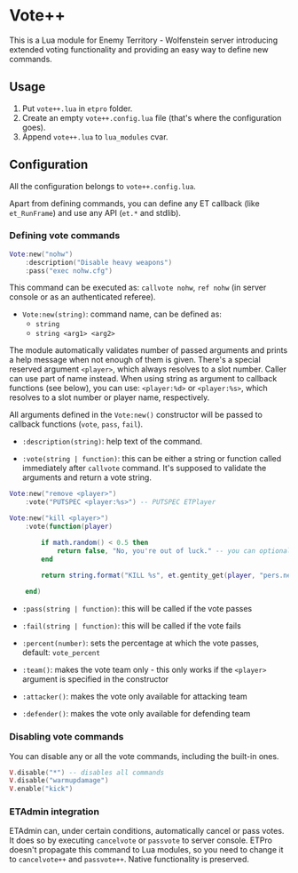 # Vote++

This is a Lua module for Enemy Territory - Wolfenstein server introducing extended voting functionality and providing an easy way to define new commands.

## Usage

1. Put `vote++.lua` in `etpro` folder.
2. Create an empty `vote++.config.lua` file (that's where the configuration goes).
3. Append `vote++.lua` to `lua_modules` cvar.

## Configuration

All the configuration belongs to `vote++.config.lua`.

Apart from defining commands, you can define any ET callback (like `et_RunFrame`) and use any API (`et.*` and stdlib).

### Defining vote commands

~~~lua
Vote:new("nohw")
    :description("Disable heavy weapons")
    :pass("exec nohw.cfg")
~~~

This command can be executed as: `callvote nohw`, `ref nohw` (in server console or as an authenticated referee).

- `Vote:new(string)`: command name, can be defined as:
    - `string`
    - `string <arg1> <arg2>`

The module automatically validates number of passed arguments and prints a help message when not enough of them is given.  There's a special reserved argument `<player>`, which always resolves to a slot number. Caller can use part of name instead. When using string as argument to callback functions (see below), you can use: `<player:%d>` or `<player:%s>`, which resolves to a slot number or player name, respectively.

All arguments defined in the `Vote:new()` constructor will be passed to callback functions (`vote`, `pass`, `fail`).

- `:description(string)`: help text of the command.

- `:vote(string | function)`: this can be either a string or function called immediately after `callvote` command. It's supposed to validate the arguments and return a vote string.

~~~lua
Vote:new("remove <player>")
    :vote("PUTSPEC <player:%s>") -- PUTSPEC ETPlayer
~~~

~~~lua
Vote:new("kill <player>")
    :vote(function(player)

        if math.random() < 0.5 then
            return false, "No, you're out of luck." -- you can optionally return error message
        end

        return string.format("KILL %s", et.gentity_get(player, "pers.netname"))
    
    end)
~~~

- `:pass(string | function)`: this will be called if the vote passes
  
- `:fail(string | function)`: this will be called if the vote fails

- `:percent(number)`: sets the percentage at which the vote passes, default: `vote_percent`

- `:team()`: makes the vote team only - this only works if the `<player>` argument is specified in the constructor

- `:attacker()`: makes the vote only available for attacking team

- `:defender()`: makes the vote only available for defending team

### Disabling vote commands

You can disable any or all the vote commands, including the built-in ones.

~~~lua
V.disable("*") -- disables all commands
V.disable("warmupdamage")
V.enable("kick")
~~~

### ETAdmin integration

ETAdmin can, under certain conditions, automatically cancel or pass votes. It does so by executing `cancelvote` or `passvote` to server console. ETPro doesn't propagate this command to Lua modules, so you need to change it to `cancelvote++` and `passvote++`. Native functionality is preserved.